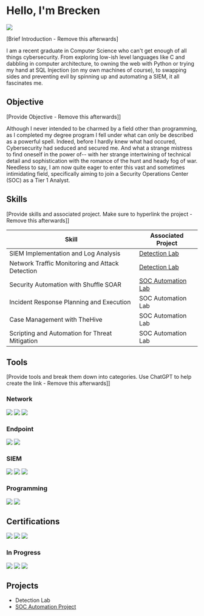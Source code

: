# Hello, I'm Brecken
<a href="https://linkedin.com"><img src="https://img.shields.io/badge/-LinkedIn-0072b1?&style=for-the-badge&logo=linkedin&logoColor=white" /></a>

[Brief Introduction - Remove this afterwards]

I am a recent graduate in Computer Science who can't get enough of all things cybersecurity. From exploring low-ish level languages like C and dabbling in computer architecture, to owning the web with Python or trying my hand at SQL Injection (on my own machines of course), to swapping sides and preventing evil by spinning up and automating a SIEM, it all fascinates me.

## Objective
[Provide Objective - Remove this afterwards]]

Although I never intended to be charmed by a field other than programming, as I completed my degree program I fell under what can only be described as a powerful spell. Indeed, before I hardly knew what had occured, Cybersecurity had seduced and secured me. And what a strange mistress to find oneself in the power of-- with her strange intertwining of technical detail and sophistication with the romance of the hunt and heady fog of war. Needless to say, I am now quite eager to enter this vast and sometimes intimidating field, specifically aiming to join a Security Operations Center (SOC) as a Tier 1 Analyst.

## Skills
[Provide skills and associated project. Make sure to hyperlink the project - Remove this afterwards]]

| Skill                                         | Associated Project         |
|-----------------------------------------------|----------------------------|
| SIEM Implementation and Log Analysis          | <a href="https://google.com">Detection Lab</a>|
| Network Traffic Monitoring and Attack Detection | <a href="https://google.com">Detection Lab</a>|
| Security Automation with Shuffle SOAR         | <a href="https://github.com/beersb/SOC-Automation-Lab/tree/main">SOC Automation Lab</a>|
| Incident Response Planning and Execution      | SOC Automation Lab|
| Case Management with TheHive                  | SOC Automation Lab|
| Scripting and Automation for Threat Mitigation | SOC Automation Lab|

## Tools
[Provide tools and break them down into categories. Use ChatGPT to help create the link - Remove this afterwards]]

### Network
<div>
    <img src="https://img.shields.io/badge/-Wireshark-1679A7?&style=for-the-badge&logo=Wireshark&logoColor=white" />
    <img src="https://img.shields.io/badge/-Suricata-EF3B2D?&style=for-the-badge&logo=Suricata&logoColor=white" />
    <img src="https://img.shields.io/badge/-Zeek-777BB4?&style=for-the-badge&logo=Zeek&logoColor=white" />
</div>

### Endpoint
<div>
    <img src="https://img.shields.io/badge/-Microsoft_Defender_for_Endpoint-00A4EF?&style=for-the-badge&logo=Microsoft&logoColor=white" />
    <img src="https://img.shields.io/badge/-Velociraptor-4B275F?&style=for-the-badge&logo=Velociraptor&logoColor=white" />
</div>

### SIEM
<div>
    <img src="https://img.shields.io/badge/-Microsoft_Sentinel-0078D4?&style=for-the-badge&logo=Microsoft&logoColor=white" />
    <img src="https://img.shields.io/badge/-Splunk-000000?&style=for-the-badge&logo=Splunk&logoColor=white" />
    <img src="https://img.shields.io/badge/-Elastic-005571?&style=for-the-badge&logo=Elastic&logoColor=white" />
</div>

### Programming
<div>
    <img src="https://img.shields.io/badge/-Python-006400?&style=for-the-badge&logo=python&logoColor=white" />
    <img src="https://img.shields.io/badge/-SQL-088088?&style=for-the-badge&logo=python&logoColor=white" />
</div>

## Certifications
<div>
    <img src="https://img.shields.io/badge/-Google%20Cybersecurity%20Professional%20Certificate-4285F4?&style=for-the-badge&logo=google&logoColor=white" />
    <img src="https://img.shields.io/badge/-ITIL%204%20Foundation-4D4D4D?&style=for-the-badge&logo=itil&logoColor=white" />
    <img src="https://img.shields.io/badge/-Linux%20Essentials-F1E640?&style=for-the-badge&logo=linux&logoColor=white" />
</div>

### In Progress
<div>
    <img src="https://img.shields.io/badge/-Security%2B-FF0000?&style=for-the-badge&logo=CompTIA&logoColor=white" />
    <img src="https://img.shields.io/badge/-CPTS-4F4F4F?&style=for-the-badge&logo=hackthebox&logoColor=white" />
    <img src="https://img.shields.io/badge/-OSCP-4B8BBE?&style=for-the-badge&logo=offensive-security&logoColor=white" />
</div>

## Projects
- Detection Lab
- <a href="https://github.com/beersb/SOC-Automation-Lab/tree/main">SOC Automation Project</a>
<!---
beersb/beersb is a ✨ special ✨ repository because its `README.md` (this file) appears on your GitHub profile.
You can click the Preview link to take a look at your changes.
--->
